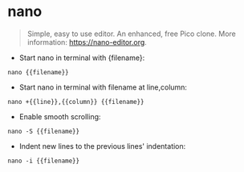 # nano

> Simple, easy to use editor. An enhanced, free Pico clone.
> More information: <https://nano-editor.org>.

- Start nano in terminal with {filename}:

`nano {{filename}}`

- Start nano in terminal with filename at line,column:

`nano +{{line}},{{column}} {{filename}}`

- Enable smooth scrolling:

`nano -S {{filename}}`

- Indent new lines to the previous lines' indentation:

`nano -i {{filename}}`

